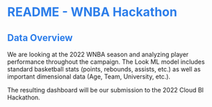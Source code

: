 <h1><span style="color:#2d7eea">README - WNBA Hackathon</span></h1>

<h2><span style="color:#2d7eea">Data Overview</span></h2>

We are looking at the 2022 WNBA season and analyzing player performance throughout the campaign. The Look ML model includes standard
basketball stats (points, rebounds, assists, etc.) as well as important dimensional data (Age, Team, University, etc.).

The resulting dashboard will be our submission to the 2022 Cloud BI Hackathon.
